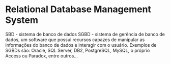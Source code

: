 # Relational Database Management System

SBD -  sistema de banco de dados
SGBD -  sistema de gerência de banco de dados, um software que possui recursos capazes de manipular as informações do banco de dados e interagir com o usuário. Exemplos de SGBDs são: Oracle, SQL Server, DB2, PostgreSQL, MySQL, o próprio Access ou Paradox, entre outros...
